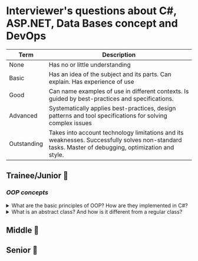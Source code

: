 # Interviewer's questions about C#, ASP.NET, Data Bases concept and DevOps

| Term  | Description |
| ------------- | ------------- |
| None | Has no or little understanding
| Basic | Has an idea of the subject and its parts. Can explain. Has experience of use
| Good | Can name examples of use in different contexts. Is guided by best-practices and specifications.
| Advanced | Systematically applies best-practices, design patterns and tool specifications for solving complex issues
| Outstanding | Takes into account technology limitations and its weaknesses. Successfully solves non-standard tasks. Master of debugging, optimization and style.

## **Trainee/Junior** 👼

### *OOP concepts*

<details>
<summary>What are the basic principles of OOP? How are they implemented in C#?</summary> 
<br>
  
<ul>
  <li>Encapsulation: Bundling data and methods that operate on the data into a single unit (class).</li>
  <li>Inheritance: Allowing a class (subclass) to inherit properties and methods from another class (superclass).</li>
  <li>Polymorphism: Objects of different classes can be treated as objects of a common superclass.</li>
</ul>
In C#, these principles are implemented as follows: 
  
| Title  | Description |
| ------------- | ------------- |
| Encapsulation  | In C#, encapsulation is achieved through access modifiers (public, private, protected) to control the access to class members. Properties and methods can be used to manipulate the internal state of objects, while hiding the implementation details.  |
| Inheritance  | C# supports single inheritance, where a class can inherit from only one base class, but it also supports multiple interface inheritance. This allows classes to inherit behavior from a superclass or implement multiple interfaces. |
| Polymorphism | C# supports polymorphism through method overriding and method overloading. Method overriding allows a subclass to provide a specific implementation of a method that is already defined in its superclass. Method overloading allows multiple methods with the same name but different parameters in the same class or different classes.

<h3>Code Examples</h3>
<h4>Encapsulation:</h4>

```cs
using System;

public class Person
{
    private string name;
    private int age;

    // Constructor
    public Person(string name, int age)
    {
        this.name = name;
        this.age = age;
    }

    // Properties
    public string Name
    {
        get { return name; }
        set { name = value; }
    }

    public int Age
    {
        get { return age; }
        set { age = value; }
    }

    // Method
    public void DisplayInfo()
    {
        Console.WriteLine($"Name: {name}, Age: {age}");
    }
}

class Program
{
    static void Main(string[] args)
    {
        Person person = new Person("John", 30);
        person.DisplayInfo(); // Accessing method
        person.Age = 35; // Accessing property
        person.DisplayInfo();
    }
}
```
<h4>Inheritance:</h4>

```cs
using System;

public class Animal
{
    public void Eat()
    {
        Console.WriteLine("Animal is eating.");
    }
}

public class Dog : Animal
{
    public void Bark()
    {
        Console.WriteLine("Dog is barking.");
    }
}

class Program
{
    static void Main(string[] args)
    {
        Dog dog = new Dog();
        dog.Eat(); // Inherited method
        dog.Bark(); // Method of the subclass
    }
}

```

<h4>Polymorphism:</h4>

```cs
using System;

public class Animal
{
    public virtual void MakeSound()
    {
        Console.WriteLine("Animal makes a sound.");
    }
}

public class Dog : Animal
{
    public override void MakeSound()
    {
        Console.WriteLine("Dog barks.");
    }
}

public class Cat : Animal
{
    public override void MakeSound()
    {
        Console.WriteLine("Cat meows.");
    }
}

class Program
{
    static void Main(string[] args)
    {
        Animal[] animals = new Animal[2];
        animals[0] = new Dog();
        animals[1] = new Cat();

        foreach (Animal animal in animals)
        {
            animal.MakeSound(); // Polymorphic method call
        }
    }
}

```
<p>These examples demonstrate encapsulation by using private fields and properties, inheritance by creating subclasses that inherit from a base class, and polymorphism by overriding methods in subclasses and using them interchangeably with base class references.</p>

</details>

<details>
<summary>What is an abstract class? And how is it different from a regular class?</summary>
  <p>An abstract class in C# is a class that cannot be instantiated directly. It's designed to be a blueprint for other classes, serving as a base for other classes to inherit from. Abstract classes may contain abstract methods, which are methods without a body, meant to be implemented by derived classes.</p>
  <p>Here's how an abstract class is different from a regular class:</p>
  
  | Term  | Different from a regular class |
  | ------------- | ------------- |
  | Instantiation | Abstract classes cannot be instantiated directly, meaning you cannot create objects of an abstract class. Regular classes can be instantiated, allowing you to create objects directly. 
  | Abstract Methods | Abstract classes can have abstract methods, which are methods without implementation. These methods must be implemented by any non-abstract subclass. Regular classes may or may not have abstract methods, but if they do, they must be marked as abstract and the class itself must be marked as abstract. 
  | Inheritance | Abstract classes are used as base classes from which other classes can inherit. Regular classes can also be used as base classes, but they can also be instantiated directly without needing to be inherited.
</details>

## **Middle** 👱
## **Senior** 🧔
